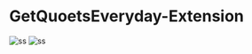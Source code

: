 # GetQuoetsEveryday-Extension
![ss](https://i.ytimg.com/vi/SSWrvKw8-BY/maxresdefault.jpg)
![ss](https://i.ytimg.com/vi/SSWrvKw8-BY/maxresdefault.jpg)
